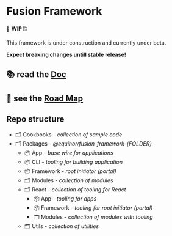 # Fusion Framework
🚨 **WIP**🏗

This framework is under construction and currently under beta.

__Expect breaking changes untill stable release!__

## 📚 read the [Doc](https://equinor.github.io/fusion-framework/)
## 🚀 see the [Road Map](https://equinor.github.io/fusion-framework/roadmap)

## Repo structure

- 🗂️ Cookbooks - _collection of sample code_
- 🗂️ Packages - _@equinor/fusion-framework-{FOLDER}_
  - 📦 App - _base wire for applications_
  - 📦 CLI - _tooling for building application_
  - 📦 Framework - _root initiator (portal)_
  - 🗂️ Modules - _collection of modules_
  - 🗂️ React - _collection of tooling for React_
    - 📦 App - _tooling for apps_
    - 📦 Framework - _tooling for root initiator (portal)_
    - 🗂️ Modules - _collection of modules with tooling_
  - 🗂️ Utils - _collection of utilities_


